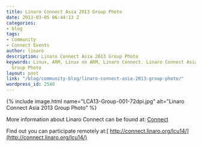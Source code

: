 ```yaml
---
title: Linaro Connect Asia 2013 Group Photo
date: 2013-03-05 06:44:13 Z
categories:
- blog
tags:
- Community
- Connect Events
author: linaro
description: Linaro Connect Asia 2013 Group Photo
keywords: Linux, ARM, Linux on ARM, Linaro Connect. Linaro Connect Asia 2013, LCA13,
  Group Photo
layout: post
link: "/blog/community-blog/linaro-connect-asia-2013-group-photo/"
wordpress_id: 2540
---
```


{% include image.html name="LCA13-Group-001-72dpi.jpg" alt="Linaro Connect Asia 2013 Group Photo" %}

More information about Linaro Connect can be found at: [Connect](http://connect.linaro.org)

Find out you can participate remotely at:[ http://connect.linaro.org/lcu14/](http://connect.linaro.org/lcu14/)